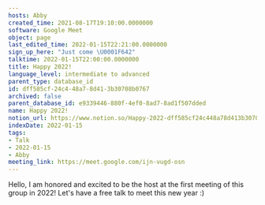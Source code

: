 ```yaml
---
hosts: Abby
created_time: 2021-08-17T19:10:00.0000000
software: Google Meet
object: page
last_edited_time: 2022-01-15T22:21:00.0000000
sign_up_here: "Just come \U0001F642"
talktime: 2022-01-15T22:00:00.0000000
title: Happy 2022!
language_level: intermediate to advanced
parent_type: database_id
id: dff585cf-24c4-48a7-8d41-3b30708b0767
archived: false
parent_database_id: e9339446-880f-4ef0-8ad7-8ad1f507dded
name: Happy 2022!
notion_url: https://www.notion.so/Happy-2022-dff585cf24c448a78d413b30708b0767
indexDate: 2022-01-15
tags:
- Talk
- 2022-01-15
- Abby
meeting_link: https://meet.google.com/ijn-vugd-osn
---
```


Hello, I am honored and excited to be the host at the first meeting of this group in 2022! Let's have a free talk to meet this new year :)





